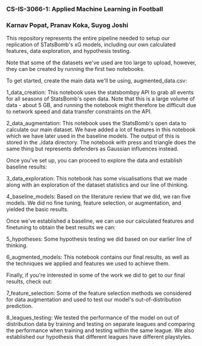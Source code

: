 ### **CS-IS-3066-1: Applied Machine Learning in Football**

### Karnav Popat, Pranav Koka, Suyog Joshi

This repository represents the entire pipeline needed to setup our replication of STatsBomb's xG models, including our own calculated features, data exploration, and hypothesis testing.

Note that some of the datasets we've used are too large to upload, however, they can be created by running the first two notebooks.

To get started, create the main data we'll be using, augmented_data.csv:

1_data_creation: This notebook uses the statsbombpy API to grab all events for all seasons of StatsBomb's open data. Note that this is a large volume of data - about 5 GB, and running the notebook might therefore be difficult due to network speed and data transfer constraints on the API.

2_data_augmentation: This notebook uses the StatsBomb's open data to calculate our main dataset. We have added a lot of features in this notebook which we have later used in the baseline models. The output of this is stored in the ./data directory. The notebook with press and triangle does the same thing but represents defenders as Gaussian influences instead.

Once you've set up, you can proceed to explore the data and establish baseline results:

3_data_exploration: This notebook has some visualisations that we made along with an exploration of the dataset statistics and our line of thinking.

4_baseline_models: Based on the literature review that we did, we ran five models. We did no fine tuning, feature selection, or augmentation, and yielded the basic results.

Once we've established a baseline, we can use our calculated features and finetuning to obtain the best results we can:

5_hypotheses: Some hypothesis testing we did based on our earlier line of thinking.

6_augmented_models: This notebook contains our final results, as well as the techniques we applied and features we used to achieve them.

Finally, if you're interested in some of the work we did to get to our final results, check out:

7_feature_selection: Some of the feature selection methods we considered for data augmentation and used to test our model's out-of-distribution prediction.

8_leagues_testing: We tested the performance of the model on out of distribution data by training and testing on separate leagues and comparing the performance when training and testing within the same league. We also established our hypothesis that different leagues have different playstyles.
